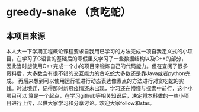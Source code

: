 # greedy-snake （贪吃蛇）

## 本项目来源
本人大一下学期工程概论课程要求自我用已学习的方法完成一项自我定义式的小项目，在学习了C语言的基础后的寒假里又学习了一些数据结构以及C++的部分，
因此当时想使用C++完成一个小的项目来锻炼自己的代码能力。但在查阅了很多资料后，大多数含有很不错的交互能力的贪吃蛇大多数还是靠Java或者python完成。
再后来想到可以使用运行框进行动态表达像素点的方法进行对贪吃蛇的实践。时过境迁，记得那时新冠疫情还未出现，学习还在懵懂与探索中前行，这个小项目可以
算是一个起点，在学习github等相关知识后，决定将本科做的一些小项目进行上传，以供大家学习和分享讨论。欢迎大家follow和star。
